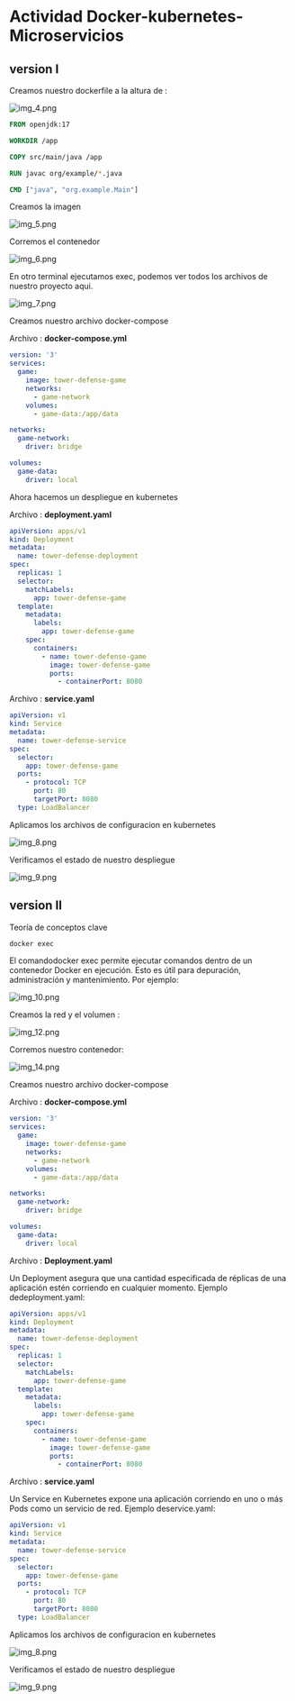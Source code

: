 # Actividad Docker-kubernetes-Microservicios

## version I

Creamos nuestro dockerfile a la altura de :

![img_4.png](Imagenes%2Fimg_4.png)

```Dockerfile
FROM openjdk:17

WORKDIR /app

COPY src/main/java /app

RUN javac org/example/*.java

CMD ["java", "org.example.Main"]

```

Creamos la imagen

![img_5.png](Imagenes%2Fimg_5.png)

Corremos el contenedor

![img_6.png](Imagenes%2Fimg_6.png)

En otro terminal ejecutamos exec, podemos ver
todos los archivos de nuestro proyecto aqui.

![img_7.png](Imagenes%2Fimg_7.png)

Creamos nuestro archivo docker-compose

Archivo : **docker-compose.yml**

```yaml
version: '3'
services:
  game:
    image: tower-defense-game
    networks:
      - game-network
    volumes:
      - game-data:/app/data

networks:
  game-network:
    driver: bridge

volumes:
  game-data:
    driver: local
```

Ahora hacemos un despliegue en kubernetes


Archivo :  **deployment.yaml**

```yaml
apiVersion: apps/v1
kind: Deployment
metadata:
  name: tower-defense-deployment
spec:
  replicas: 1
  selector:
    matchLabels:
      app: tower-defense-game
  template:
    metadata:
      labels:
        app: tower-defense-game
    spec:
      containers:
        - name: tower-defense-game
          image: tower-defense-game
          ports:
            - containerPort: 8080
```

Archivo :  **service.yaml**

```yaml
apiVersion: v1
kind: Service
metadata:
  name: tower-defense-service
spec:
  selector:
    app: tower-defense-game
  ports:
    - protocol: TCP
      port: 80
      targetPort: 8080
  type: LoadBalancer

```

Aplicamos los archivos de configuracion en kubernetes

![img_8.png](Imagenes%2Fimg_8.png)

Verificamos el estado de nuestro despliegue

![img_9.png](Imagenes%2Fimg_9.png)


## version II

Teoría de conceptos clave

```bash
docker exec
```

El comandodocker exec permite ejecutar comandos dentro de un contenedor Docker en ejecución. Esto
es útil para depuración, administración y mantenimiento. Por ejemplo:

![img_10.png](Imagenes%2Fimg_10.png)

Creamos la red y el volumen : 

![img_12.png](Imagenes%2Fimg_12.png)

Corremos nuestro contenedor: 

![img_14.png](Imagenes%2Fimg_14.png)


Creamos nuestro archivo docker-compose 

Archivo : **docker-compose.yml**

```yaml
version: '3'
services:
  game:
    image: tower-defense-game
    networks:
      - game-network
    volumes:
      - game-data:/app/data

networks:
  game-network:
    driver: bridge

volumes:
  game-data:
    driver: local
```

Archivo :  **Deployment.yaml**

Un Deployment asegura que una cantidad especificada de réplicas de una aplicación estén corriendo en
cualquier momento. Ejemplo dedeployment.yaml:

```yaml
apiVersion: apps/v1
kind: Deployment
metadata:
  name: tower-defense-deployment
spec:
  replicas: 1
  selector:
    matchLabels:
      app: tower-defense-game
  template:
    metadata:
      labels:
        app: tower-defense-game
    spec:
      containers:
        - name: tower-defense-game
          image: tower-defense-game
          ports:
            - containerPort: 8080
```

Archivo :  **service.yaml**

Un Service en Kubernetes expone una aplicación corriendo en uno o más Pods como un servicio de red.
Ejemplo deservice.yaml:

```yaml
apiVersion: v1
kind: Service
metadata:
  name: tower-defense-service
spec:
  selector:
    app: tower-defense-game
  ports:
    - protocol: TCP
      port: 80
      targetPort: 8080
  type: LoadBalancer

```

Aplicamos los archivos de configuracion en kubernetes

![img_8.png](Imagenes%2Fimg_8.png)

Verificamos el estado de nuestro despliegue

![img_9.png](Imagenes%2Fimg_9.png)